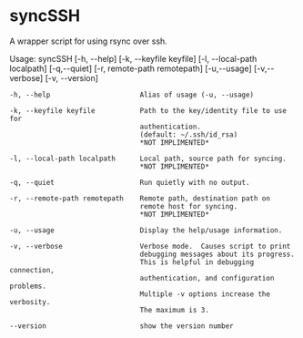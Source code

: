 syncSSH
========
A wrapper script for using rsync over ssh.

Usage: syncSSH [-h, --help] [-k, --keyfile keyfile] [-l, --local-path localpath]  [-q,--quiet] [-r, remote-path remotepath]  [-u,--usage] [-v,--verbose] [-v, --version]

	-h, --help						Alias of usage (-u, --usage)
	
	-k, --keyfile keyfile			Path to the key/identity file to use for
        							authentication.
        							(default: ~/.ssh/id_rsa)
        							*NOT IMPLIMENTED*
        							
    -l, --local-path localpath		Local path, source path for syncing.
    								*NOT IMPLIMENTED*
    								
    -q, --quiet                 	Run quietly with no output.
    
    -r, --remote-path remotepath	Remote path, destination path on
    								remote host for syncing.
    								*NOT IMPLIMENTED*
    								
    -u, --usage                 	Display the help/usage information.
    
    -v, --verbose					Verbose mode.  Causes script to print
        							debugging messages about its progress.
        							This is helpful in debugging connection,
        							authentication, and configuration problems.
        							Multiple -v options increase the verbosity.
        							The maximum is 3.
        							
	--version                   	show the version number
		